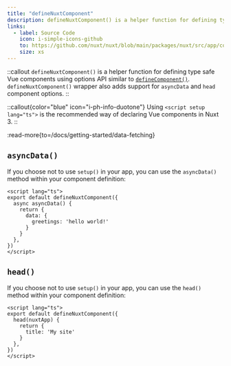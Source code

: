 ```yaml
---
title: "defineNuxtComponent"
description: defineNuxtComponent() is a helper function for defining type safe components with Options API.
links:
  - label: Source Code
    icon: i-simple-icons-github
    to: https://github.com/nuxt/nuxt/blob/main/packages/nuxt/src/app/composables/component.ts
    size: xs
---
```


::callout
`defineNuxtComponent()` is a helper function for defining type safe Vue components using options API similar to [`defineComponent()`](https://vuejs.org/api/general.html#definecomponent). `defineNuxtComponent()` wrapper also adds support for `asyncData` and `head` component options.
::

::callout{color="blue" icon="i-ph-info-duotone"}
Using `<script setup lang="ts">` is the recommended way of declaring Vue components in Nuxt 3.
::

:read-more{to=/docs/getting-started/data-fetching}

## `asyncData()`

If you choose not to use `setup()` in your app, you can use the `asyncData()` method within your component definition:

```vue [pages/index.vue]
<script lang="ts">
export default defineNuxtComponent({
  async asyncData() {
    return {
      data: {
        greetings: 'hello world!'
      }
    }
  },
})
</script>
```

## `head()`

If you choose not to use `setup()` in your app, you can use the `head()` method within your component definition:

```vue [pages/index.vue]
<script lang="ts">
export default defineNuxtComponent({
  head(nuxtApp) {
    return {
      title: 'My site'
    }
  },
})
</script>
```
